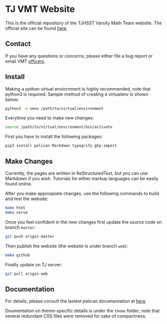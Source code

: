 # TJ VMT Website

This is the official repository of the TJHSST Varsity Math Team website.  The official site can be found [here](https://activities.tjhsst.edu/vmt/).

## Contact

If you have any questions or concerns, please either file a bug report or email VMT [officers](mailto:vmtofficers@gmail.com).

## Install
Making a python virtual enviornment is highly recommended, note that python3 is required. Sample method of creating a virtualenv is shown below:

```bash
python3 -m venv /path/to/virtual/environment
```

Everytime you need to make new changes:
```bash
source /path/to/virtual/environment/bin/activate
```

First you have to install the following packages:

```bash
pip3 install pelican Markdown typogrify ghp-import
```

## Make Changes
Currently, the pages are written in ReStructuredText, but you can use Markdown if you wish. Tutorials for either markup languages can be easily found online.

After you make approapiate changes, use the following commands to build and test the website:

```bash
make html
make serve
```

Once you feel confident in the new changes first update the source code on branch `master`:

```bash
git push origin master
```

Then publish the website (the website is under branch `web`):

```bash
make github
```

Finally update on TJ server:
```bash
git pull origin web
```


## Documentation

For details, please consult the lastest pelican documentation at [here](http://docs.getpelican.com/en/stable).

Doumentation on theme-specific details is under the `theme` folder; note that several redundant CSS files were removed for sake of compactness.
